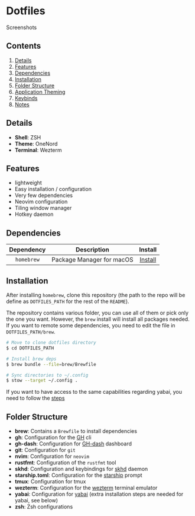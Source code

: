 # Dotfiles

Screenshots

## Contents ##
1. [Details](#details)
2. [Features](#features)
3. [Dependencies](#dependencies)
4. [Installation](#installation)
5. [Folder Structure](#folder-structure)
6. [Application Theming](#appTheming)
7. [Keybinds](#keybinds)
8. [Notes](#notes)

<a name="details"></a>
## Details ##
+ **Shell**: ZSH
+ **Theme**: OneNord
+ **Terminal**: Wezterm

<a name="features"></a>
## Features ##
+ lightweight
+ Easy installation / configuration
+ Very few dependencies
+ Neovim configuration
+ Tiling window manager
+ Hotkey daemon

<a name="dependencies"></a>
## Dependencies ##

|Dependency|Description|Install|
|:----------:|:-------------:|:---:|
|`homebrew`|Package Manager for macOS| [Install](https://brew.sh/)


## Installation

After installing `homebrew`, clone this repository (the path to the repo will be define as `DOTFILES_PATH` for the rest of the `README`).

The repository contains various folder, you can use all of them or pick only the one you want.
However, the `brew` install will install all packages needed. If you want to remote some dependencies, you need to edit the file in `DOTFILES_PATH/brew`.

```bash
# Move to clone dotfiles directory
$ cd DOTFILES_PATH

# Install brew deps
$ brew bundle --file=brew/Brewfile

# Sync directories to ~/.config
$ stow --target ~/.config .
```

If you want to have access to the same capabilities regarding yabai, you need to follow the [steps](https://github.com/koekeishiya/yabai/wiki/Disabling-System-Integrity-Protection)

## Folder Structure


- **brew**: Contains a `Brewfile` to install dependencies
- **gh**: Configuration for the [GH](https://cli.github.com/) cli
- **gh-dash**: Configuration for [GH-dash](https://github.com/dlvhdr/gh-dash) dashboard
- **git**: Configuration for `git`
- **nvim**: Configuration for `neovim`
- **rustfmt**: Configuration of the `rustfmt` tool
- **skhd**: Configuration and keybindings for [skhd](https://github.com/koekeishiya/skhd) daemon
- **starship.toml**: Configuration for the [starship](https://starship.rs/) prompt
- **tmux**: Configuration for tmux
- **wezterm**: Configuration for the [wezterm](https://wezfurlong.org/wezterm/) terminal emulator
- **yabai**: Configuration for [yabai](https://github.com/koekeishiya/yabai) (extra installation steps are needed for yabai, see below)
- **zsh**: Zsh configurations


